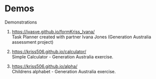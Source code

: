 # Demos
Demonstrations

1. https://ivasve.github.io/formKriss_Ivana/ \
Task Planner created with partner Ivana Jones 
(Generation Australia assessment project)

2. https://kriss506.github.io/calculator/ \
Simple Calculator - Generation Australia exercise.

3. https://kriss506.github.io/alpha/ \
Childrens alphabet - Generation Australia exercise.

